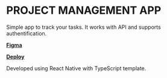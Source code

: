 # PROJECT MANAGEMENT APP 

Simple app to track your tasks. 
It works with API and supports authentification.

[**Figma**](https://www.figma.com/file/2wDZyuAGPQHyFriW0UKqih/project-management-app?node-id=0%3A1&t=kaoJCABK3I31K7in-1)

[**Deploy**]()

Developed using React Native with TypeScript template.
